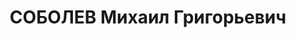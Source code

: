 ---
title: СОБОЛЕВ Михаил Григорьевич
description: "народився 1896, м. Рильськ Курської обл. (Росія), єврей, член КП(б)У\
  \ до 1937 р., освіта початкова, \n  прож. Хмельницька обл., м. Кам'янець-Подільський,\
  \ зав. міськфінвідділу \n  Заарештований 25.10.37. Звинувачення: член контрреволюційної\
  \ організації. \n  Військколегією Верховного Суду СРСР 27.12.37 засуджений на 20\
  \ років позбавлення волі. \n  Реабілітований військколегією Верховного Суду СРСР\
  \ 12.10.57. \n  П–4982, архів УСБУ"
---